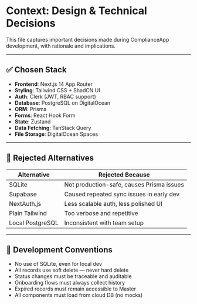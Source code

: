 # Context: Design & Technical Decisions

This file captures important decisions made during ComplianceApp development, with rationale and implications.

---

## ✅ Chosen Stack

- **Frontend**: Next.js 14 App Router
- **Styling**: Tailwind CSS + ShadCN UI
- **Auth**: Clerk (JWT, RBAC support)
- **Database**: PostgreSQL on DigitalOcean
- **ORM**: Prisma
- **Forms**: React Hook Form
- **State**: Zustand
- **Data Fetching**: TanStack Query
- **File Storage**: DigitalOcean Spaces

---

## 🛑 Rejected Alternatives

| Alternative      | Rejected Because                          |
| ---------------- | ----------------------------------------- |
| SQLite           | Not production-safe, causes Prisma issues |
| Supabase         | Caused repeated sync issues in early dev  |
| NextAuth.js      | Less scalable auth, less polished UI      |
| Plain Tailwind   | Too verbose and repetitive                |
| Local PostgreSQL | Inconsistent with team setup              |

---

## 🧠 Development Conventions

- No use of SQLite, even for local dev
- All records use soft delete — never hard delete
- Status changes must be traceable and auditable
- Onboarding flows must always collect history
- Expired records must remain accessible to Master
- All components must load from cloud DB (no mocks)
